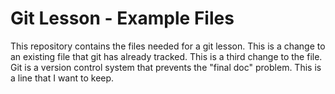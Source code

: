 # Git Lesson - Example Files

This repository contains the files needed for a git lesson.
This is a change to an existing file that git has already tracked.
This is a third change to the file.
Git is a version control system that prevents the "final doc" problem.
This is a line that I want to keep.
